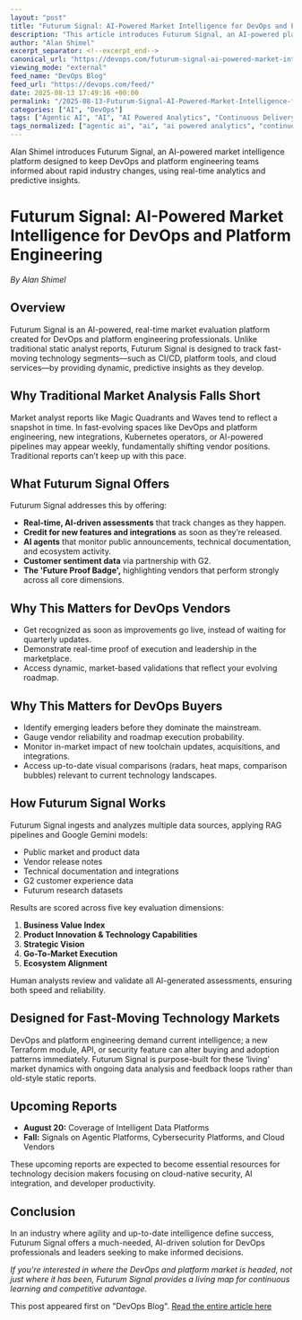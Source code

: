 ```yaml
---
layout: "post"
title: "Futurum Signal: AI-Powered Market Intelligence for DevOps and Platform Engineering"
description: "This article introduces Futurum Signal, an AI-powered platform designed to provide real-time, predictive market intelligence specifically for DevOps and platform engineering professionals. It explains the limitations of traditional analyst reports and demonstrates how Futurum Signal leverages agentic AI workflows and market data to deliver dynamic, analyst-validated insights closely aligned with fast-paced software delivery environments."
author: "Alan Shimel"
excerpt_separator: <!--excerpt_end-->
canonical_url: "https://devops.com/futurum-signal-ai-powered-market-intelligence-for-devops-and-platform-engineering/?utm_source=rss&utm_medium=rss&utm_campaign=futurum-signal-ai-powered-market-intelligence-for-devops-and-platform-engineering"
viewing_mode: "external"
feed_name: "DevOps Blog"
feed_url: "https://devops.com/feed/"
date: 2025-08-13 17:49:16 +00:00
permalink: "/2025-08-13-Futurum-Signal-AI-Powered-Market-Intelligence-for-DevOps-and-Platform-Engineering.html"
categories: ["AI", "DevOps"]
tags: ["Agentic AI", "AI", "AI Powered Analytics", "Continuous Delivery", "Continuous Integration", "Data Platforms", "DevOps", "Ecosystem Alignment", "Futurum Signal", "Google Gemini", "Market Intelligence", "Platform Engineering", "Posts", "Product Innovation", "RAG Pipelines", "Social Facebook", "Social LinkedIn", "Social X", "Software Delivery", "Toolchain Integrations"]
tags_normalized: ["agentic ai", "ai", "ai powered analytics", "continuous delivery", "continuous integration", "data platforms", "devops", "ecosystem alignment", "futurum signal", "google gemini", "market intelligence", "platform engineering", "posts", "product innovation", "rag pipelines", "social facebook", "social linkedin", "social x", "software delivery", "toolchain integrations"]
---
```


Alan Shimel introduces Futurum Signal, an AI-powered market intelligence platform designed to keep DevOps and platform engineering teams informed about rapid industry changes, using real-time analytics and predictive insights.<!--excerpt_end-->

# Futurum Signal: AI-Powered Market Intelligence for DevOps and Platform Engineering

*By Alan Shimel*

## Overview

Futurum Signal is an AI-powered, real-time market evaluation platform created for DevOps and platform engineering professionals. Unlike traditional static analyst reports, Futurum Signal is designed to track fast-moving technology segments—such as CI/CD, platform tools, and cloud services—by providing dynamic, predictive insights as they develop.

## Why Traditional Market Analysis Falls Short

Market analyst reports like Magic Quadrants and Waves tend to reflect a snapshot in time. In fast-evolving spaces like DevOps and platform engineering, new integrations, Kubernetes operators, or AI-powered pipelines may appear weekly, fundamentally shifting vendor positions. Traditional reports can’t keep up with this pace.

## What Futurum Signal Offers

Futurum Signal addresses this by offering:

- **Real-time, AI-driven assessments** that track changes as they happen.
- **Credit for new features and integrations** as soon as they’re released.
- **AI agents** that monitor public announcements, technical documentation, and ecosystem activity.
- **Customer sentiment data** via partnership with G2.
- **The 'Future Proof Badge',** highlighting vendors that perform strongly across all core dimensions.

## Why This Matters for DevOps Vendors

- Get recognized as soon as improvements go live, instead of waiting for quarterly updates.
- Demonstrate real-time proof of execution and leadership in the marketplace.
- Access dynamic, market-based validations that reflect your evolving roadmap.

## Why This Matters for DevOps Buyers

- Identify emerging leaders before they dominate the mainstream.
- Gauge vendor reliability and roadmap execution probability.
- Monitor in-market impact of new toolchain updates, acquisitions, and integrations.
- Access up-to-date visual comparisons (radars, heat maps, comparison bubbles) relevant to current technology landscapes.

## How Futurum Signal Works

Futurum Signal ingests and analyzes multiple data sources, applying RAG pipelines and Google Gemini models:

- Public market and product data
- Vendor release notes
- Technical documentation and integrations
- G2 customer experience data
- Futurum research datasets

Results are scored across five key evaluation dimensions:

1. **Business Value Index**
2. **Product Innovation & Technology Capabilities**
3. **Strategic Vision**
4. **Go-To-Market Execution**
5. **Ecosystem Alignment**

Human analysts review and validate all AI-generated assessments, ensuring both speed and reliability.

## Designed for Fast-Moving Technology Markets

DevOps and platform engineering demand current intelligence; a new Terraform module, API, or security feature can alter buying and adoption patterns immediately. Futurum Signal is purpose-built for these ‘living’ market dynamics with ongoing data analysis and feedback loops rather than old-style static reports.

## Upcoming Reports

- **August 20:** Coverage of Intelligent Data Platforms
- **Fall:** Signals on Agentic Platforms, Cybersecurity Platforms, and Cloud Vendors

These upcoming reports are expected to become essential resources for technology decision makers focusing on cloud-native security, AI integration, and developer productivity.

## Conclusion

In an industry where agility and up-to-date intelligence define success, Futurum Signal offers a much-needed, AI-driven solution for DevOps professionals and leaders seeking to make informed decisions.

*If you're interested in where the DevOps and platform market is headed, not just where it has been, Futurum Signal provides a living map for continuous learning and competitive advantage.*

This post appeared first on "DevOps Blog". [Read the entire article here](https://devops.com/futurum-signal-ai-powered-market-intelligence-for-devops-and-platform-engineering/?utm_source=rss&utm_medium=rss&utm_campaign=futurum-signal-ai-powered-market-intelligence-for-devops-and-platform-engineering)
